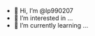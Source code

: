 - 👋 Hi, I’m @lp990207
- 👀 I’m interested in ...
- 🌱 I’m currently learning ...

<!---
lp990207/lp990207 is a ✨ special ✨ repository because its `README.md` (this file) appears on your GitHub profile.
You can click the Preview link to take a look at your changes.
--->
